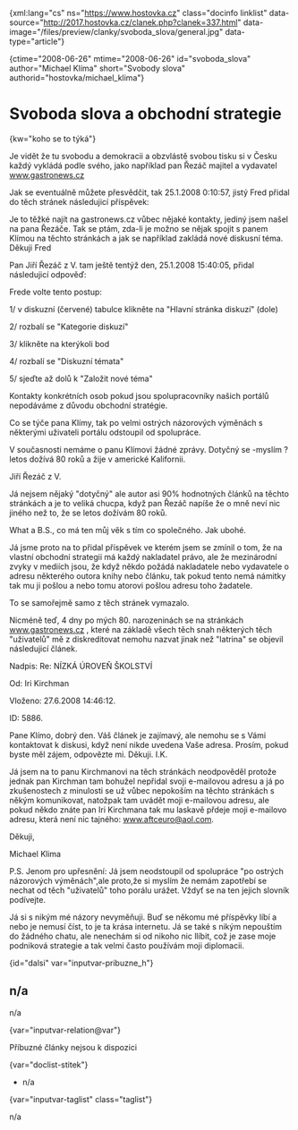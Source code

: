 
{xml:lang="cs" ns="https://www.hostovka.cz" class="docinfo linklist" data-source="http://2017.hostovka.cz/clanek.php?clanek=337.html" data-image="/files/preview/clanky/svoboda_slova/general.jpg" data-type="article"}

{ctime="2008-06-26" mtime="2008-06-26" id="svoboda\_slova" author="Michael Klíma" short="Svobody slova" authorid="hostovka/michael\_klima"}

# Svoboda slova a obchodní strategie 

{kw="koho se to týká"}

Je vidět že tu svobodu a demokracii a obzvlástě svobou tisku si v Česku každý vykládá podle svého, jako například pan Řezáč majitel a vydavatel www.gastronews.cz 

Jak se eventuálně můžete přesvědčit, tak 25.1.2008 0:10:57, jistý Fred přidal do těch stránek následujicí příspěvek: 

Je to těžké najít na gastronews.cz vůbec nějaké kontakty, jediný jsem našel na pana Řezáče. Tak se ptám, zda-li je možno se nějak spojit s panem Klímou na těchto stránkách a jak se například zakládá nové diskusní téma. Děkuji Fred 

Pan Jiří Řezáč z V. tam ještě tentýž den, 25.1.2008 15:40:05, přidal následujicí odpověď: 

Frede volte tento postup: 

1/ v diskuzní (červené) tabulce klikněte na "Hlavní stránka diskuzí" (dole) 

2/ rozbalí se "Kategorie diskuzí" 

3/ klikněte na kterýkoli bod 

4/ rozbalí se "Diskuzní témata" 

5/ sjeďte až dolů k "Založit nové téma" 

Kontakty konkrétních osob pokud jsou spolupracovníky našich portálů nepodáváme z důvodu obchodní stratégie. 

Co se týče pana Klímy, tak po velmi ostrých názorových výměnách s některými uživateli portálu odstoupil od spolupráce. 

V současnosti nemáme o panu Klímovi žádné zprávy. Dotyčný se -myslím ? letos dožívá 80 roků a žije v americké Kalifornii. 

Jiří Řezáč z V. 

Já nejsem nějaký "dotyčný" ale autor asi 90% hodnotných článků na těchto stránkách a je to veliká chucpa, když pan Řezáč napíše že o mně neví nic jiného než to, že se letos dožívám 80 roků. 

What a B.S., co má ten můj věk s tím co společného. Jak ubohé. 

Já jsme proto na to přidal příspěvek ve kterém jsem se zmínil o tom, že na vlastní obchodní strategii má každý nakladatel právo, ale že mezinárodní zvyky v mediích jsou, že když někdo požádá nakladatele nebo vydavatele o adresu některého outora knihy nebo článku, tak pokud tento nemá námitky tak mu ji pošlou a nebo tomu atorovi pošlou adresu toho žadatele. 

To se samořejmě samo z těch stránek vymazalo. 

Nicméně teď, 4 dny po mých 80. narozeninách se na stránkách www.gastronews.cz , které na základě všech těch snah některých těch "uživatelů" mě z diskreditovat nemohu nazvat jinak než "latrina" se objevil následujicí článek. 

Nadpis: Re: NÍZKÁ ÚROVEŇ ŠKOLSTVÍ 

Od: Iri Kirchman 

Vloženo: 27.6.2008 14:46:12. 

ID: 5886. 

Pane Klímo, dobrý den. Váš článek je zajímavý, ale nemohu se s Vámi kontaktovat k diskusi, když není nikde uvedena Vaše adresa. Prosím, pokud byste měl zájem, odpovězte mi. Děkuji. I.K. 

Já jsem na to panu Kirchmanovi na těch stránkách neodpověděl protože jednak pan Kirchman tam bohužel nepřidal svoji e-mailovou adresu a já po zkušenostech z minulosti se už vůbec nepokoším na těchto stránkách s někým komunikovat, natožpak tam uvádět moji e-mailovou adresu, ale pokud někdo znáte pan Iri Kirchmana tak mu laskavě přdeje moji e-mailovo adresu, která není nic tajného: www.aftceuro@aol.com. 

Děkuji, 

Michael Klima 

P.S. Jenom pro upřesnění: Já jsem neodstoupil od spolupráce "po ostrých názorových výměnách",ale proto,že si myslím že nemám zapotřebí se nechat od těch "uživatelů" toho porálu urážet. Vždyť se na ten jejich slovník podívejte. 

Já si s nikým mé názory nevyměňuji. Buď se někomu mé příspěvky líbí a nebo je nemusí číst, to je ta krása internetu. Já se také s nikým nepouštím do žádného chatu, ale nenechám si od nikoho nic llíbit, což je zase moje podniková strategie a tak velmi často používám moji diplomacii. 

{id="dalsi" var="inputvar-pribuzne_h"}

## n/a 

n/a 

{var="inputvar-relation@var"}

Příbuzné články nejsou k dispozici 

{var="doclist-stitek"}

  * n/a 

{var="inputvar-taglist" class="taglist"}

n/a


